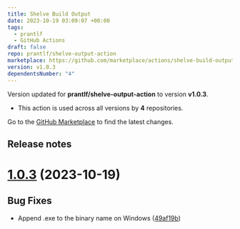 ```yaml
---
title: Shelve Build Output
date: 2023-10-19 03:09:07 +00:00
tags:
  - prantlf
  - GitHub Actions
draft: false
repo: prantlf/shelve-output-action
marketplace: https://github.com/marketplace/actions/shelve-build-output
version: v1.0.3
dependentsNumber: "4"
---
```



Version updated for **prantlf/shelve-output-action** to version **v1.0.3**.
- This action is used across all versions by **4** repositories.

Go to the [GitHub Marketplace](https://github.com/marketplace/actions/shelve-build-output) to find the latest changes.

## Release notes

# [1.0.3](https://github.com/prantlf/shelve-output-action/compare/v1.0.2...v1.0.3) (2023-10-19)

## Bug Fixes

* Append .exe to the binary name on Windows ([49af19b](https://github.com/prantlf/shelve-output-action/commit/49af19b914f99d04dd79a4f1f0ed3a7492521a3e))
